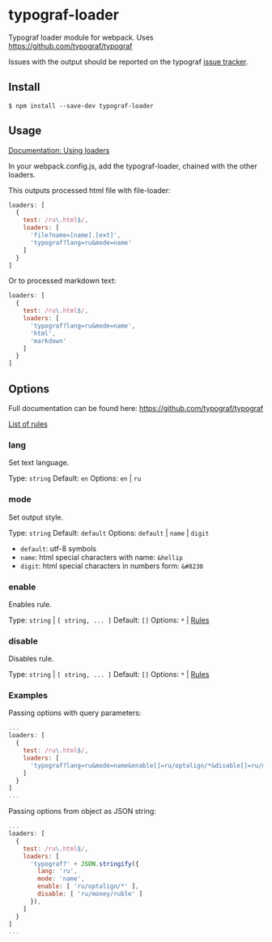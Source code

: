 # typograf-loader

Typograf loader module for webpack. Uses https://github.com/typograf/typograf

Issues with the output should be reported on the typograf [issue tracker](https://github.com/typograf/typograf/issues).


## Install

```
$ npm install --save-dev typograf-loader
```


## Usage

[Documentation: Using loaders](http://webpack.github.io/docs/using-loaders.html)

In your webpack.config.js, add the typograf-loader, chained with the other loaders.

This outputs processed html file with file-loader:

```javascript
loaders: [
  {
    test: /ru\.html$/,
    loaders: [
      'file?name=[name].[ext]',
      'typograf?lang=ru&mode=name'
    ]
  }
]
```


Or to processed markdown text:

```javascript
loaders: [
  {
    test: /ru\.html$/,
    loaders: [
      'typograf?lang=ru&mode=name',
      'html',
      'markdown'
    ]
  }
]
```


## Options

Full documentation can be found here: https://github.com/typograf/typograf

[List of rules](https://github.com/typograf/typograf/tree/dev/docs)


### lang

Set text language.

Type: `string`
Default: `en`
Options: `en` | `ru`


### mode

Set output style.

Type: `string`
Default: `default`
Options: `default` | `name` | `digit`

- `default`: utf-8 symbols
- `name`: html special characters with name: `&hellip`
- `digit`: html special characters in numbers form: `&#8230`


### enable

Enables rule.

Type: `string` | `[ string, ... ]`
Default: `[]`
Options: `*` | [Rules](https://github.com/typograf/typograf/tree/dev/docs)

### disable

Disables rule.

Type: `string` | `[ string, ... ]`
Default: `[]`
Options: `*` | [Rules](https://github.com/typograf/typograf/tree/dev/docs)


### Examples

Passing options with query parameters:

```javascript
...
loaders: [
  {
    test: /ru\.html$/,
    loaders: [
      'typograf?lang=ru&mode=name&enable[]=ru/optalign/*&disable[]=ru/money/ruble',
    ]
  }
]
...
```

Passing options from object as JSON string:

```javascript
...
loaders: [
  {
    test: /ru\.html$/,
    loaders: [
      'typograf?' + JSON.stringify({
        lang: 'ru',
        mode: 'name',
        enable: [ 'ru/optalign/*' ],
        disable: [ 'ru/money/ruble' ]
      }),
    ]
  }
]
...
```
